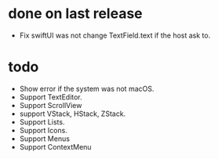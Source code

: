 # done on last release
- Fix swiftUI was not change TextField.text if the host ask to.

# todo
- Show error if the system was not macOS.
- Support TextEditor.
- Support ScrollView
- support VStack, HStack, ZStack.
- Support Lists.
- Support Icons.
- Support Menus
- Support ContextMenu